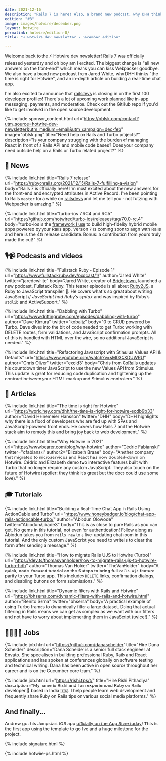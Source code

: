 ```yaml
---
date: 2021-12-16
description: "Rails 7 is here! Also, a brand new podcast, why DHH thinks the time is right for Hotwire, and an in-depth article on building a real-time chat app."
edition: "#8"
image: images/hotwire/december.png
layout: hotwire
permalink: hotwire/edition-8/
title: "⚡️ Hotwire dev newsletter - December edition"

---
```


Welcome back to the ⚡️ Hotwire dev newsletter! Rails 7 was officially released yesterday and oh boy am I excited. The biggest change is "all new answers on the front-end" which means you can kiss Webpacker goodbye. We also have a brand new podcast from Jared White, why DHH thinks "the time is right for Hotwire", and an in-depth article on building a real-time chat app.

I'm also excited to announce that [railsdevs](https://railsdevs.com) is closing in on the first 100 developer profiles! There's a lot of upcoming work planned like in-app messaging, payments, and moderation. Check out the GitHub repo if you'd like to get involved in the open source development.

{% include sponsor_content.html
  url="https://oblsk.com/contact?utm_source=hotwire-dev-newsletter&utm_medium=email&utm_campaign=dec-feb"
  image="oblsk.png"
  title="Need help on Rails and Turbo projects?"
  description="Is your company struggling with the burden of managing React in front of a Rails API and mobile code bases? Does your company need outside help on a Rails or Turbo related project?"
%}

## 📰 News

{% include link.html
  title="Rails 7 release"
  url="https://rubyonrails.org/2021/12/15/Rails-7-fulfilling-a-vision"
  body="Rails 7 is officially here! I'm most excited about the new answers for the front-end and encrypted attributes in Active Record. I've been pointing to Rails `master` for a while on [railsdevs](https://railsdevs.com) and let me tell you - not futzing with Webpacker is amazing."
%}

{% include link.html
  title="turbo-ios 7 RC4 and RC5"
  url="https://github.com/hotwired/turbo-ios/releases/tag/7.0.0-rc.4"
  body="turbo-ios is the [framework I use](https://masilotti.com/turbo-ios/) to build high-fidelity hybrid mobile apps powered by your Rails app. Version 7 is coming soon to align with Rails and here is the 4th release candidate. Bonus: a contribution from yours truly made the cut!"
%}

## 🎙📹 Podcasts and videos

{% include link.html
  title="Fullstack Ruby - Episode 1"
  url="https://www.fullstackruby.dev/podcast/1/"
  author="Jared White"
  twitter="jaredcwhite"
  body="Jared White, creator of [Bridgetown](https://www.bridgetownrb.com), launched a new podcast, Fullstack Ruby. This teaser episode is all about [Ruby2JS](https://www.ruby2js.com), a Ruby to JavaScript transpiler 🤯. He covers what's so great about writing JavaScript *if JavaScript had Ruby’s syntax* and was inspired by Ruby’s `stdlib` and ActiveSupport."
%}

{% include link.html
  title="Dabbling with Turbo"
  url="https://www.driftingruby.com/episodes/dabbling-with-turbo"
  author="Dave Kimura"
  twitter="kobaltz"
  body="0 to CRUD powered by Turbo. Dave dives into the bit of code needed to get Turbo working with DELETE routes, form validations, and JavaScript confirmation prompts. All of this is handled with HTML over the wire, so no additional JavaScript is needed."
%}

{% include link.html
  title="Refactoring Javascript with Stimulus Values API & Defaults"
  url="https://www.youtube.com/watch?v=sM03QXDUWRU"
  author="Chris Oliver"
  twitter="excid3"
  body="Chris from [GoRails](https://gorails.com) updates his countdown timer JavaScript to use the new Values API from Stimulus. This update is great for reducing code duplication and tightening up the contract between your HTML markup and Stimulus controllers."
%}

## 📝 Articles

{% include link.html
  title="The time is right for Hotwire"
  url="https://world.hey.com/dhh/the-time-is-right-for-hotwire-ecdb9b33"
  author="David Heinemeier Hansson"
  twitter="DHH"
  body="DHH highlights why there is a flood of developers who are fed up with SPAs and JavaScript-powered front ends. He covers how Rails 7 and the Hotwire stack aim to remedy this and bring joy back to web development."
%}

{% include link.html
  title="Why Hotwire in 2021"
  url="https://www.bearer.com/blog/why-hotwire"
  author="Cédric Fabianski"
  twitter="cfabianski"
  author2="Elizabeth Braae"
  body="Another company that migrated to microservices and React has now doubled-down on Hotwire. Cédric and Elizabeth demo two interactive features built with Turbo that no longer require any custom JavaScript. They also touch on the future of Hotwire (spoiler: they think it's great but the docs could use some love)."
%}

## 🎓 Tutorials

{% include link.html
  title="Building a Real-Time Chat App in Rails Using ActionCable and Turbo"
  url="https://www.honeybadger.io/blog/chat-app-rails-actioncable-turbo/"
  author="Abiodun Olowode"
  twitter="AbiodunAjibade3"
  body="This is as close to pure Rails as you can get. No gems in this tutorial, not even for authentication! Follow along as Abiodun takes you from `rails new` to a live-updating chat room in this tutorial. And the only custom JavaScript you need to write is to clear the form after sending a message."
%}

{% include link.html
  title="How to migrate Rails UJS to Hotwire (Turbo)"
  url="https://dev.to/thomasvanholder/how-to-migrate-rails-ujs-to-hotwire-turbo-hdh"
  author="Thomas Van Holder"
  twitter="TheVanHolder"
  body="A quick, code-focused tutorial on the 6 steps to bring full `rails-ujs` feature parity to your Turbo app. This includes `DELETE` links, confirmation dialogs, and disabling buttons on form submissions."
%}

{% include link.html
  title="Dynamic filters with Rails and Hotwire"
  url="https://bhserna.com/dynamic-filters-with-rails-and-hotwire.html"
  author="Benito Serna"
  twitter="bhserna"
  body="A practical example of using Turbo frames to dynamically filter a large dataset. Doing that actual filtering in Rails means we can get as complex as we want with our filters and not have to worry about implementing them in JavaScript (twice!)."
%}

## 👩‍💻👨‍💻 Jobs

{% include job.html
  url="https://github.com/danascheider"
  title="Hire Dana Scheider"
  description="Dana Scheider is a senior full stack engineer at Envato. She specialises in building professional Ruby, Rails and React applications and has spoken at conferences globally on software testing and technical writing. Dana has been active in open source throughout her career and is on the Cucumber core team."
%}

{% include job.html
  url="https://rishi.tips/t/"
  title="Hire Rishi Pithadiya"
  description="My name is Rishi and I am experienced Ruby on Rails developer 💎 based in India 🇮🇳. I help people learn web development and frequently share Ruby on Rails tips on various social media platforms."
%}

## And finally...

Andrew got his Jumpstart iOS app [officially on the App Store today](https://twitter.com/excid3/status/1464093766403379217?s=20)! This is the first app using the template to go live and a huge milestone for the project.

{% include signature.html %}

{% include hotwire-ps.html %}
